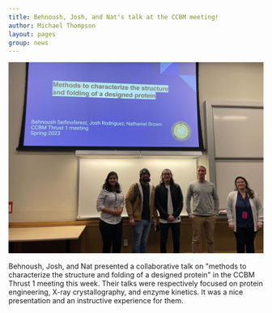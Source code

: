 ```yaml
---
title: Behnoush, Josh, and Nat's talk at the CCBM meeting! 
author: Michael Thompson 
layout: pages
group: news
---
```

<span class="image fit"><img src="/images/2023-01-30-Behnoush-Josh-CCBM-talk.jpg" alt="" class="img-responsive"></span>

Behnoush, Josh, and Nat presented a collaborative talk on "methods to characterize the structure and folding of a designed protein" in the CCBM Thrust 1 meeting this week.  Their talks were respectively focused on protein engineering, X-ray crystallography, and enzyme kinetics. It was a nice presentation and an instructive experience for them. 